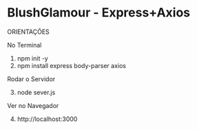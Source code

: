 # BlushGlamour - Express+Axios

ORIENTAÇÕES

No Terminal 
1. npm init -y
2. npm install express body-parser axios

Rodar o Servidor

3. node sever.js

Ver no Navegador

4. http://localhost:3000
